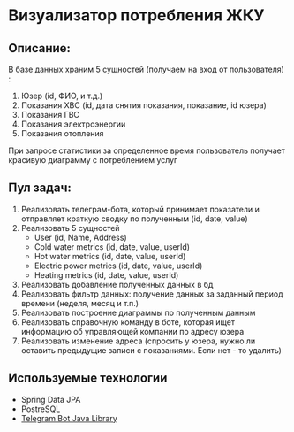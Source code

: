 # Визуализатор потребления ЖКУ
## Описание:
В базе данных храним 5 сущностей (получаем на вход от пользователя) :
1. Юзер (id, ФИО, и т.д.)
2. Показания ХВС (id, дата снятия показания, показание, id юзера)
3. Показания ГВС
4. Показания электроэнергии
5. Показания отопления

При запросе статистики за определенное время пользователь получает красивую диаграмму с потреблением услуг


## Пул задач:

1. Реализовать телеграм-бота, который принимает показатели и отправляет краткую сводку по полученным (id, date, value)
2. Реализовать 5 сущностей
    * User (id, Name, Address)
    * Cold water metrics (id, date, value, userId)
    * Hot water metrics (id, date, value, userId)
    * Electric power metrics (id, date, value, userId)
    * Heating metrics (id, date, value, userId)
3. Реализовать добавление полученных данных в бд
4. Реализовать фильтр данных: получение данных за заданный период времени (неделя, месяц и т.п.)
5. Реализовать построение диаграммы по полученным данным
6. Реализовать справочную команду в боте, которая ищет информацию об управляющей компании по адресу юзера
7. Реализовать изменение адреса (спросить у юзера, нужно ли оставить предыдущие записи с показаниями. Если нет - то удалить)

## Используемые технологии
- Spring Data JPA
- PostreSQL
- [Telegram Bot Java Library](https://github.com/rubenlagus/TelegramBots)